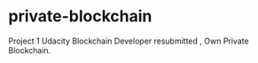 # private-blockchain
Project 1 Udacity Blockchain Developer resubmitted , Own Private Blockchain.
 
